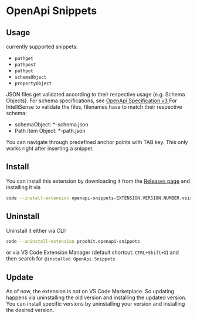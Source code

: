 # OpenApi Snippets

## Usage

currently supported snippets:
- `pathget`
- `pathpost`
- `pathput`
- `schemaObject`
- `propertyObject`

JSON files get validated according to their respective usage (e.g. Schema Objects). For schema specifications, see [OpenApi Specification v3 ](https://raw.githubusercontent.com/OAI/OpenAPI-Specification/master/schemas/v3.0/schema.json)
For IntelliSense to validate the files, filenames have to match their respective schema:
- schemaObject: *-schema.json
- Path Item Object: *-path.json

You can navigate through predefined anchor points with TAB key. This only works right after inserting a snippet. 

## Install

You can install this extension by downloading it from the [Releases page](https://github.com/proohit/openapi-snippets/releases) and installing it via

```sh
code --install-extension openapi-snippets-EXTENSION.VERSION.NUMBER.vsix
```

## Uninstall

Uninstall it either via CLI:

```sh
code --uninstall-extension proohit.openapi-snippets
```

or via VS Code Extension Manager (default shortcut: `CTRL+Shift+X`) and then search for `@installed OpenApi Snippets`

## Update

As of now, the extension is not on VS Code Marketplace. So updating happens via uninstalling the old version and installing the updated version. You can install specific versions by uninstalling your version and installing the desired version.
